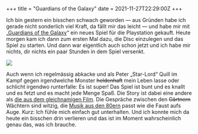 +++
title = "Guardians of the Galaxy"
date = 2021-11-27T22:29:00Z
+++

Ich bin gestern ein bisschen schwach geworden — aus Gründen habe ich gerade nicht sonderlich viel Kraft, da fällt mir das leicht — und habe mir mit „[Guardians of the Galaxy][wiki-gotg]“ ein neues Spiel für die Playstation gekauft. Heute morgen kam ich dann zum ersten Mal dazu, die Disc einzulegen und das Spiel zu starten. Und dann war eigentlich auch schon jetzt und ich habe mir nichts, dir nichts ein paar Stunden in dem Spiel versenkt.

![](/2021/guardians-of-the-galaxy/gotg.jpeg)

Auch wenn ich regelmässig abkacke und als Peter „Star-Lord“ Quill im Kampf gegen irgendwelche Monster <del>heldenhaft</del> mein Leben lasse oder schlicht irgendwo runterfalle: Es ist super! Das Spiel ist bunt und es knallt und es fetzt und es macht jede Menge Spaß. Die Story ist dabei eine andere als [die aus dem gleichnamigen Film][gotg-movie]. Die Gespräche zwischen den <del>Gärtnern</del> Wächtern sind witzig, die [Musik aus den 80ern][gotg-spotify] passt wie die Faust aufs Auge. Kurz: Ich fühle mich einfach gut unterhalten. Und ich konnte mich da heute ein bisschen drin verlieren und das ist im Moment wahrscheinlich genau das, was ich brauche.

[wiki-gotg]: https://de.wikipedia.org/wiki/Marvel%E2%80%99s_Guardians_of_the_Galaxy
[gotg-movie]: https://de.wikipedia.org/wiki/Guardians_of_the_Galaxy
[gotg-spotify]: https://open.spotify.com/playlist/1IaaDKR0912vGUrrRxtTV9